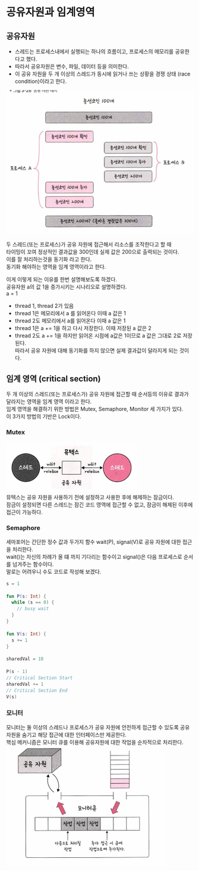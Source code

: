 # 공유자원과 임계영역

## 공유자원
- 스레드는 프로세스내에서 실행되는 하나의 흐름이고, 프로세스의 메모리를 공유한다고 했다.  
- 따라서 공유자원은 변수, 파일, 데이터 등을 의미한다.  
- 이 공유 자원을 두 개 이상의 스레드가 동시에 읽거나 쓰는 상황을 경쟁 상태 (race condition)이라고 한다.  

![공유자원](./images30b/공유자원.png)  

두 스레드(또는 프로세스)가 공유 자원에 접근해서 리소스를 조작한다고 할 때  
타이밍이 꼬여 정상적인 결과값을 300인데 실제 값은 200으로 출력되는 것이다.  
이를 잘 처리하는것을 동기화 라고 한다.  
동기화 해야하는 영역을 임계 영역이라고 한다.  

이게 이렇게 되는 이유를 한번 설명해보도록 하겠다.  
공유자원 a의 값 1을 증가시키는 시나리오로 설명하겠다.  
a = 1
- thread 1, thread 2가 있음  
- thread 1은 메모리에서 a 를 읽어온다 이때 a 값은 1
- thread 2도 메모리에서 a를 읽어온다 이때 a 값은 1
- thread 1은 a += 1을 하고 다시 저장한다. 이때 저장된 a 값은 2
- thread 2도 a += 1을 하지만 읽어온 시점에 a값은 1이므로 a 값은 그대로 2로 저장된다.  
따라서 공유 자원에 대해 동기화를 하지 않으면 실제 결과값이 달라지게 되는 것이다.  

## 임계 영역 (critical section)  
두 개 이상의 스레드(또는 프로세스가) 공유 자원에 접근할 때 순서등의 이유로 결과가 달라지는 영역을 임계 영역 이라고 한다.  
임계 영역을 해결하기 위한 방법은 Mutex, Semaphore, Monitor 세 가지가 있다.  
이 3가지 방법의 기반은 Lock이다.  

### Mutex
![mutex](./images30b/mutex.png)  
뮤텍스는 공유 자원을 사용하기 전에 설정하고 사용한 후에 해제하는 잠금이다.  
잠금이 설정되면 다른 스레드는 잠긴 코드 영역에 접근할 수 없고, 잠금이 해제된 이후에 접근이 가능하다.  

### Semaphore
세마포어는 간단한 정수 값과 두가지 함수 wait(P), signal(V)로 공유 자원에 대한 접근을 처리한다.  
wait()는 자신의 차례가 올 떄 까지 기다리는 함수이고 signal()은 다음 프로세스로 순서를 넘겨주는 함수이다.  
말로는 어려우니 수도 코드로 작성해 보겠다.  

```kotlin
s = 1

fun P(s: Int) {
  while (s == 0) {
    // busy wait
  }
}

fun V(s: Int) {
  s += 1
}

sharedVal = 10

P(s - 1)
// Critical Section Start
sharedVal += 1
// Critical Section End
V(s)

```

### 모니터
모니터는 둘 이상의 스레드나 프로세스가 공유 자원에 안전하게 접근할 수 있도록 공유 자원을 숨기고 해당 접근에 대한 인터페이스만 제공한다.  
핵심 메커니즘은 모니터 큐를 이용해 공유자원에 대한 작업을 순차적으로 처리한다.  
![monitor](./images30b/monitor.png)  
